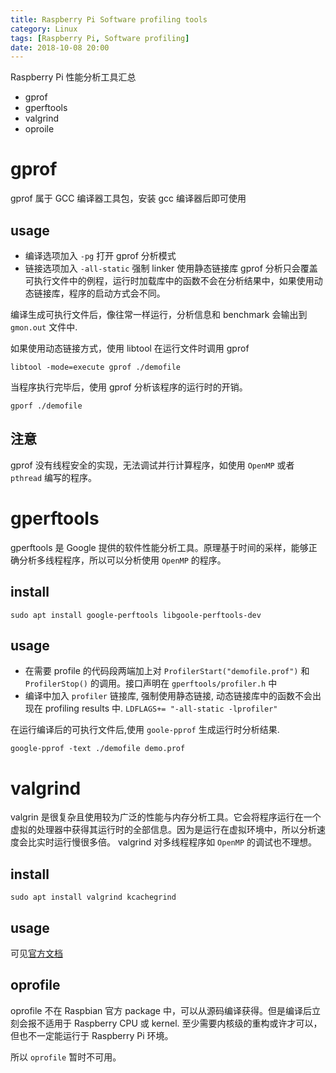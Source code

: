 ```yaml
---
title: Raspberry Pi Software profiling tools
category: Linux
tags: [Raspberry Pi, Software profiling]
date: 2018-10-08 20:00
---
```


Raspberry Pi 性能分析工具汇总

- gprof
- gperftools
- valgrind
- oproile

# gprof

gprof 属于 GCC 编译器工具包，安装 gcc 编译器后即可使用

## usage

- 编译选项加入 `-pg` 打开 gprof 分析模式
- 链接选项加入 `-all-static` 强制 linker 使用静态链接库
  gprof 分析只会覆盖可执行文件中的例程，运行时加载库中的函数不会在分析结果中，如果使用动态链接库，程序的启动方式会不同。

编译生成可执行文件后，像往常一样运行，分析信息和 benchmark 会输出到 `gmon.out` 文件中.

如果使用动态链接方式，使用 libtool 在运行文件时调用 gprof

```shell
libtool -mode=execute gprof ./demofile
```

当程序执行完毕后，使用 gprof 分析该程序的运行时的开销。

```shell
gporf ./demofile
```

## 注意

gprof 没有线程安全的实现，无法调试并行计算程序，如使用 `OpenMP` 或者 `pthread` 编写的程序。

# gperftools

gperftools 是 Google 提供的软件性能分析工具。原理基于时间的采样，能够正确分析多线程程序，所以可以分析使用 `OpenMP` 的程序。

## install

```shell
sudo apt install google-perftools libgoole-perftools-dev
```

## usage

- 在需要 profile 的代码段两端加上对 `ProfilerStart("demofile.prof")` 和 `ProfilerStop()` 的调用。接口声明在 `gperftools/profiler.h` 中
- 编译中加入 `profiler` 链接库, 强制使用静态链接, 动态链接库中的函数不会出现在 profiling results 中.
  `LDFLAGS+= "-all-static -lprofiler"`

在运行编译后的可执行文件后,使用 `goole-pprof` 生成运行时分析结果.

```shell
google-pprof -text ./demofile demo.prof
```

# valgrind

valgrin 是很复杂且使用较为广泛的性能与内存分析工具。它会将程序运行在一个虚拟的处理器中获得其运行时的全部信息。因为是运行在虚拟环境中，所以分析速度会比实时运行慢很多倍。
valgrind 对多线程程序如 `OpenMP` 的调试也不理想。

## install

```shell
sudo apt install valgrind kcachegrind
```

## usage

可见[官方文档](http://valgrind.org/docs/manual/manual.html)

## oprofile

oprofile 不在 Raspbian 官方 package 中，可以从源码编译获得。但是编译后立刻会报不适用于 Raspberry CPU 或 kernel.
至少需要内核级的重构或许才可以，但也不一定能运行于 Raspberry Pi 环境。

所以 `oprofile` 暂时不可用。
